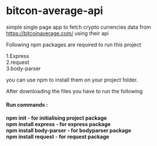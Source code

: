 # bitcon-average-api
simple single page app to fetch crypto currencies data from https://bitcoinaverage.com/ using their api


Following npm packages are required to run this project

1.Express <br>
2.request <br>
3.body-parser

you can use npm to install them on your project folder.

After downloading the files you have to run the following 

<h4>Run commands : <h4>
npm init                         - for initialising project package <br>
npm install express               - for express package <br>
npm install body-parser          - for bodyparser package <br>
npm install request               - for request package
